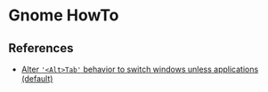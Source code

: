 # Gnome HowTo

## References

- [Alter `'<Alt>Tab'` behavior to switch windows unless applications (default)](https://superuser.com/questions/394376/how-to-prevent-gnome-shells-alttab-from-grouping-windows-from-similar-apps)
